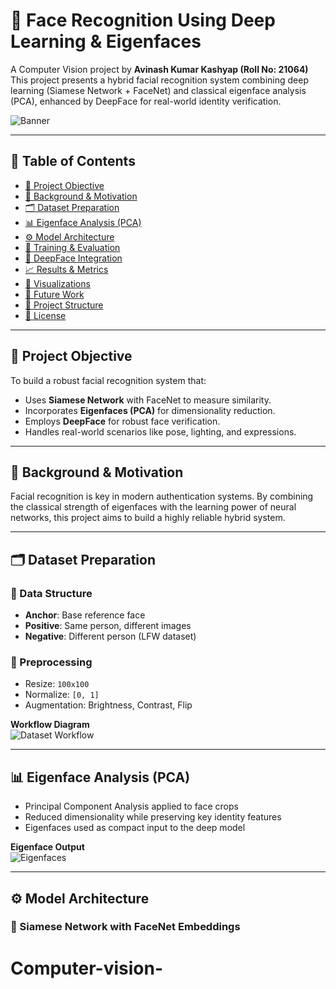 # 🧠 Face Recognition Using Deep Learning & Eigenfaces

A Computer Vision project by **Avinash Kumar Kashyap (Roll No: 21064)**  
This project presents a hybrid facial recognition system combining deep learning (Siamese Network + FaceNet) and classical eigenface analysis (PCA), enhanced by DeepFace for real-world identity verification.

![Banner](images/page_1.png)

---

## 📌 Table of Contents

- [🎯 Project Objective](#-project-objective)
- [🧠 Background & Motivation](#-background--motivation)
- [🗂️ Dataset Preparation](#️-dataset-preparation)
- [📊 Eigenface Analysis (PCA)](#-eigenface-analysis-pca)
- [⚙️ Model Architecture](#️-model-architecture)
- [🧪 Training & Evaluation](#-training--evaluation)
- [🧾 DeepFace Integration](#-deepface-integration)
- [📈 Results & Metrics](#-results--metrics)
- [📸 Visualizations](#-visualizations)
- [🚀 Future Work](#-future-work)
- [📁 Project Structure](#-project-structure)
- [🧾 License](#-license)

---

## 🎯 Project Objective

To build a robust facial recognition system that:
- Uses **Siamese Network** with FaceNet to measure similarity.
- Incorporates **Eigenfaces (PCA)** for dimensionality reduction.
- Employs **DeepFace** for robust face verification.
- Handles real-world scenarios like pose, lighting, and expressions.

---

## 🧠 Background & Motivation

Facial recognition is key in modern authentication systems. By combining the classical strength of eigenfaces with the learning power of neural networks, this project aims to build a highly reliable hybrid system.

---

## 🗂️ Dataset Preparation

### 📁 Data Structure
- **Anchor**: Base reference face
- **Positive**: Same person, different images
- **Negative**: Different person (LFW dataset)

### 🧹 Preprocessing
- Resize: `100x100`
- Normalize: `[0, 1]`
- Augmentation: Brightness, Contrast, Flip

**Workflow Diagram**  
![Dataset Workflow](images/page_2.png)

---

## 📊 Eigenface Analysis (PCA)

- Principal Component Analysis applied to face crops
- Reduced dimensionality while preserving key identity features
- Eigenfaces used as compact input to the deep model

**Eigenface Output**  
![Eigenfaces](images/page_3.png)

---

## ⚙️ Model Architecture

### 🧬 Siamese Network with FaceNet Embeddings

# Computer-vision-
